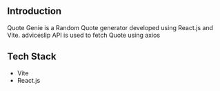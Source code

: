 ## Introduction

Quote Genie is a Random Quote generator developed using React.js and Vite.
adviceslip API is used to fetch Quote using axios

## Tech Stack

- Vite
- React.js